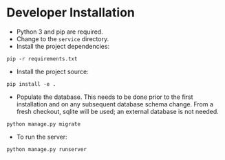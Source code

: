 # Developer Installation

* Python 3 and pip are required.
* Change to the ``service`` directory.
* Install the project dependencies:

``pip -r requirements.txt``

* Install the project source:

``pip install -e .``

* Populate the database. This needs to be done prior to the first installation
  and on any subsequent database schema change. From a fresh checkout, sqlite
  will be used; an external database is not needed.

``python manage.py migrate``

* To run the server:

``python manage.py runserver``


